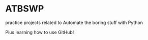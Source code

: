 # ATBSWP
practice projects related to Automate the boring stuff with Python

Plus learning how to use GitHub!
